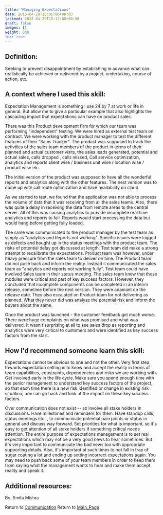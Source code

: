 ```yaml
---
title: "Managing Expectations"
date: 2015-04-29T15:05:00+00:00
lastmod: 2015-04-29T15:12:00+00:00
draft: false
images: []
weight: 050
toc: true
---
```


## Definition:

Seeking to prevent disappointment by establishing in advance what can realistically be achieved or delivered by a project, undertaking, course of action, etc.

## A context where I used this skill:

Expectation Management is something I use 24 by 7 at work or life in general.
But allow me to give a particular example that also highlights the cascading impact that expectations can have on product sales.

There was this Product development firm for which our team was performing "independent" testing.
We were hired as external test team on contract.
We were working with the product manager to test the different features of their "Sales Tracker".
The product was supposed to track the activities of the sales team members of the product in terms of their planned and actual customer visits, the sales leads generated, potential and actual sales, calls dropped , calls missed, Call service optimization, analytics and reports client wise / business unit wise / location wise / product wise etc.

The initial version of the product was supposed to have all the wonderful reports and analytics along with the other features.
The next version was to come up with call route optimization and have availability on cloud.

As we started to test, we found that the application was not able to process the volume of data that it was receiving from all the sales teams.
Also, there was quite a delay in receiving the data from remote areas to the central server.
All of this was causing analytics to provide incomplete real time analytics and reports to fail.
Reports would start processing the data but would hang before getting fully loaded.

The same was communicated to the product manager by the test team as simply as "analytics and Reports not working".
Specific issues were logged as defects and bought up in the status meetings with the product team.
The risks of potential delay got discussed at length.
Test team did make a strong attempt to recalibrate the expectations.
Product team was however, under heavy pressure from the sales team to deliver on time.
The Product team did not push back and inform the reality.
Instead it communicated the sales team as "analytics and reports not working fully".
Test team could have involved Sales team in their status meeting.
The sales team knew that these modules were critical and part of key success factors.
However, they concluded that incomplete components can be completed in an interim release, sometime before the next version.
They were adamant on the release date.
They also escalated on Product team for not delivering as planned.
What they never did was analyze the potential risk and inform the buyers about the same.

Once the product was launched - the customer feedback got much worse.
There were huge complaints on what was promised and what was delivered.
It wasn't surprising at all to see sales drop as reporting and analytics were very critical to customers and were identified as key success factors from the start.

## How I\'d recommend someone learn this skill:

Expectations cannot be obvious to one and not the other.
Very first step towards expectation setting is to know and accept the reality in terms of team capabilities, constraints, dependencies and risks we are working with.
Get involved early in the life cycle.
Make sure you spend enough time with the senior management to understand key success factors of the project, so that each time there is a new risk identified or change in existing risk situation, one can go back and look at the impact on these key success factors.

Over communication does not exist -- so involve all stake holders in discussions.
Have milestones and reminders for them.
Have standup calls, status meetings etc.
, to communicate potential pain points or status in general and discuss way forward.
Set priorities for what is important, so it's easy to get attention of all stake holders if something critical needs attention.
The entire purpose of expectations management is to set real expectations which may not be a very good news to hear sometimes.
But it's very important to communicate the bad news too with appropriate supporting details.
Also, it's important at such times to not fall in trap of sugar coating a lot and ending up setting incorrect expectations again.
You may need to push back some of your team members in order to keep them from saying what the management wants to hear and make them accept reality and speak it.

## Additional resources:

By: Smita Mishra

Return to [Communication](Communication.html?title=Communication "Communication")
Return to [Main\_Page](Main_Page.html?title=Main_Page "Main Page")
